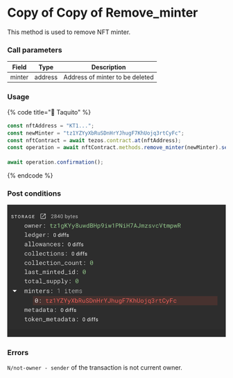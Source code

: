 # Copy of Copy of Remove\_minter

This method is used to remove NFT minter.

### Call parameters

| Field  | Type    | Description                     |
| ------ | ------- | ------------------------------- |
| minter | address | Address of minter to be deleted |

### Usage

{% code title="🌮 Taquito" %}
```javascript
const nftAddress = "KT1...";
const newMinter = "tz1YZYyXbRuSDnHrYJhugF7KhUojq3rtCyFc";
const nftContract = await tezos.contract.at(nftAddress);
const operation = await nftContract.methods.remove_minter(newMinter).send();

await operation.confirmation();
```
{% endcode %}

### Post conditions

![](<../../../../../.gitbook/assets/image (12) (1).png>)

### Errors

`N/not-owner - sender` of the transaction is not current owner.

